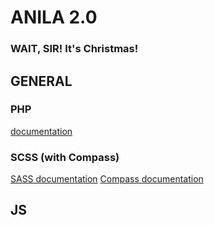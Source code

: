 # ANILA 2.0

### WAIT, SIR! It's Christmas!


## GENERAL

### PHP
[documentation](http://www.php.net/docs.php)

### SCSS (with Compass)
[SASS documentation](http://sass-lang.com/documentation/file.SASS_REFERENCE.html)
[Compass documentation](http://compass-style.org/)


## JS